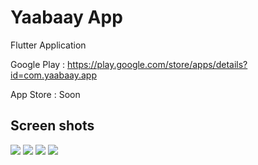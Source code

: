 # Yaabaay App

Flutter Application

Google Play : https://play.google.com/store/apps/details?id=com.yaabaay.app

App Store : Soon

## Screen shots

![](imgs/1.png)
![](imgs/2.png)
![](imgs/3.png)
![](imgs/4.png)